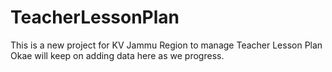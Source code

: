 # TeacherLessonPlan
This is a new project for KV Jammu Region to manage Teacher Lesson Plan
Okae will keep on adding data here as we progress.
